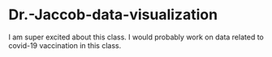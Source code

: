 # Dr.-Jaccob-data-visualization
I am super excited about this class. I would probably work on data related to covid-19 vaccination in this class.
